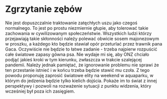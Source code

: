 # Zgrzytanie zębów

Nie jest dopuszczalnie traktowanie zatęchłych uszu jako czegoś normalnego.
To jest po prostu niezmiernie głupie, aby tolerować takie zachowania w cywilizowanym społeczeństwie.
Wszystkich ludzi którzy przejawiają takie skłonności należy polewać obwicie sosem majonezowym w proszku,
a każdego kto będzie stawiał opór przeturlać przez trawnik pana Gaca.
Oczywiście nie będzie to łatwe zadanie - trzeba najpierw rozpuścić całe światowe zapasy gówna psa.
Nie wydaje mi się, aby ONZ chciało podjąć jakieś kroki w tym kierunku, zwłaszcza w trakcie szalejącej pandemii.
Należy jednak pamiętać, że ignorowanie problemu nie sprawi że ten przestanie istnieć i w końcu trzeba będzie stawić mu czoła.
Z tego powodu proponuję zaprosić światowe elity na weekend w aquaparku, w którym do jedzenia będzie tylko kielich dojścia.
Pokaże im to świat z innej perspektywy i pozwoli na rozważenie sytuacji z punktu widzenia,
który wcześniej był poza ich zasięgiem.
